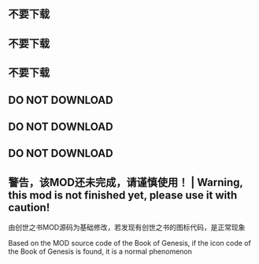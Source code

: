 ## 不要下载
## 不要下载
## 不要下载
## DO NOT DOWNLOAD
## DO NOT DOWNLOAD
## DO NOT DOWNLOAD

## 警告，该MOD还未完成，请谨慎使用！ | Warning, this mod is not finished yet, please use it with caution!

由创世之书MOD源码为基础修改，若发现有创世之书的图标代码，是正常现象

Based on the MOD source code of the Book of Genesis, if the icon code of the Book of Genesis is found, it is a normal phenomenon